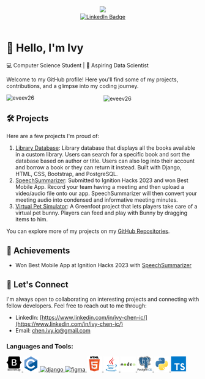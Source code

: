 <div id="header" align="center">
  <img src="https://media1.giphy.com/media/lRLzrbhmh5pFf4jOga/giphy.gif?cid=ecf05e47rznebk9huwommoefe7ez1steq1dfknl834zlcxmk&ep=v1_stickers_search&rid=giphy.gif&ct=s" width="100"/>
</div>
<div id="badges" align="center">
  <a href="https://www.linkedin.com/in/ivy-chen-ic/" style="display: block; margin-left: auto; margin-right: auto;">
    <img src="https://img.shields.io/badge/LinkedIn-blue?style=for-the-badge&logo=linkedin&logoColor=white" alt="LinkedIn Badge"/>
  </a>
  <img src="https://komarev.com/ghpvc/?username=eveev26&style=flat-square&color=blue" alt=""/>
</div>
 
 # 👋 Hello, I'm Ivy

💻 Computer Science Student | 🚀 Aspiring Data Scientist

Welcome to my GitHub profile! Here you'll find some of my projects, contributions, and a glimpse into my coding journey.

<div align="center">
 <p><img align="left" src="https://github-readme-stats.vercel.app/api/top-langs?username=eveev26&show_icons=true&locale=en&layout=compact" alt="eveev26" /></p>
 <p>&nbsp;<img align="center" src="https://github-readme-stats.vercel.app/api?username=eveev26&show_icons=true&locale=en" alt="eveev26" /></p>
</div>

## 🛠️ Projects

Here are a few projects I'm proud of:

1. [Library Database](https://github.com/eveev26/Library-Database): Library database that displays all the books available in a custom library. Users can search for a specific book and sort the database based on author or title. Users can also log into their account and borrow a book or they can return it instead. Built with Django, HTML, CSS, Bootstrap, and PostgreSQL.
2. [SpeechSummarizer](https://github.com/eveev26/SpeechSummarizer): Submitted to Ignition Hacks 2023 and won Best Mobile App. Record your team having a meeting and then upload a video/audio file onto our app. SpeechSummarizer will then convert your meeting audio into condensed and informative meeting minutes. 
3. [Virtual Pet Simulator](https://github.com/eveev26/Virtual-Pet-Simulator): A Greenfoot project that lets players take care of a virtual pet bunny. Players can feed and play with Bunny by dragging items to him. 

You can explore more of my projects on my [GitHub Repositories](https://github.com/eveev26?tab=repositories).

## 🌟 Achievements

- Won Best Mobile App at Ignition Hacks 2023 with [SpeechSummarizer](https://github.com/eveev26/SpeechSummarizer)

## 💬 Let's Connect

I'm always open to collaborating on interesting projects and connecting with fellow developers. Feel free to reach out to me through:

- LinkedIn: [https://www.linkedin.com/in/ivy-chen-ic/](https://www.linkedin.com/in/ivy-chen-ic/)
- Email: [chen.ivy.ic@gmail.com](chen.ivy.ic@gmail.com)

<h3 align="left">Languages and Tools:</h3>
<p align="left"> <a href="https://getbootstrap.com" target="_blank" rel="noreferrer"> <img src="https://raw.githubusercontent.com/devicons/devicon/master/icons/bootstrap/bootstrap-plain-wordmark.svg" alt="bootstrap" width="40" height="40"/> </a> <a href="https://www.cprogramming.com/" target="_blank" rel="noreferrer"> <img src="https://raw.githubusercontent.com/devicons/devicon/master/icons/c/c-original.svg" alt="c" width="40" height="40"/> </a> <a href="https://www.djangoproject.com/" target="_blank" rel="noreferrer"> <img src="https://cdn.worldvectorlogo.com/logos/django.svg" alt="django" width="40" height="40"/> </a> <a href="https://www.figma.com/" target="_blank" rel="noreferrer"> <img src="https://www.vectorlogo.zone/logos/figma/figma-icon.svg" alt="figma" width="40" height="40"/> </a> <a href="https://www.w3.org/html/" target="_blank" rel="noreferrer"> <img src="https://raw.githubusercontent.com/devicons/devicon/master/icons/html5/html5-original-wordmark.svg" alt="html5" width="40" height="40"/> </a> <a href="https://www.java.com" target="_blank" rel="noreferrer"> <img src="https://raw.githubusercontent.com/devicons/devicon/master/icons/java/java-original.svg" alt="java" width="40" height="40"/> </a> <a href="https://nodejs.org" target="_blank" rel="noreferrer"> <img src="https://raw.githubusercontent.com/devicons/devicon/master/icons/nodejs/nodejs-original-wordmark.svg" alt="nodejs" width="40" height="40"/> </a> <a href="https://www.postgresql.org" target="_blank" rel="noreferrer"> <img src="https://raw.githubusercontent.com/devicons/devicon/master/icons/postgresql/postgresql-original-wordmark.svg" alt="postgresql" width="40" height="40"/> </a> <a href="https://www.python.org" target="_blank" rel="noreferrer"> <img src="https://raw.githubusercontent.com/devicons/devicon/master/icons/python/python-original.svg" alt="python" width="40" height="40"/> </a> <a href="https://www.typescriptlang.org/" target="_blank" rel="noreferrer"> <img src="https://raw.githubusercontent.com/devicons/devicon/master/icons/typescript/typescript-original.svg" alt="typescript" width="40" height="40"/> </a> </p>
